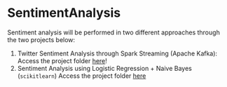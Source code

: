 # SentimentAnalysis

Sentiment analysis will be performed in two different approaches through the two projects below:  

1. Twitter Sentiment Analysis through Spark Streaming (Apache Kafka):
   Access the project folder [here](/SparkStreamingAnalysis)!
2. Sentiment Analysis using Logistic Regression + Naive Bayes (`scikitlearn`)
   Access the project folder [here](/NaiveBayes_AND_LogisticRegression)
